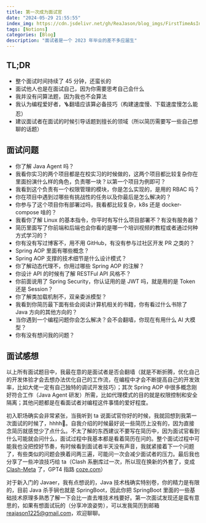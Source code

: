 ```yaml
---
title: 第一次成为面试官
date: "2024-05-29 21:55:55"
index_img: https://cdn.jsdelivr.net/gh/ReaJason/blog_imgs/FirstTimeAsInterviewer_index_img.jpg
tags: [Notions]
categories: [Blog]
description: "面试者是一个 2023 年毕业的差不多应届生"
---
```


## TL;DR

- 整个面试时间持续了 45 分钟，还蛮长的
- 面试他人也是在面试自己，因为你需要思考自己会什么
- 我并没有问算法题，因为我也不会算法
- 我认为编程爱好者，🪜翻墙应该算必备技巧（构建速度慢、下载速度慢怎么能忍）
- 建议面试者在面试的时候引导话题到擅长的领域（所以简历需要写一些自己想聊的话题）

## 面试问题

- 你了解 Java Agent 吗？
- 我看你实习的两个项目都是在校实习的时候做的，这两个项目都比较复杂你在里面扮演什么样的角色，负责哪一块？以第一个项目为例即可？
- 我看到这个负责有一个权限管理的模块，你是怎么实现的，是用的 RBAC 吗？
- 你在项目中遇到过哪些有挑战性的任务以及你最后是怎么解决的？
- 你参与了这个项目你有部署过吗，我看都比较复杂，k8s 还是 docker-compose 啥的？
- 我看你了解 Linux 的基本指令，你平时有写什么项目部署不？有没有服务器？
- 简历里面写了你前端和后端也会你看的是哪一个培训视频的教程或者通过何种方式学习的？
- 你有没有写过博客不，用不用 GitHub，有没有参与过社区开发 PR 之类的？
- Spring AOP 里面有哪些概念？
- Spring AOP 支撑的技术细节是什么设计模式？
- 你了解动态代理不，你用过哪些 Spring AOP 的注解？
- 你设计 API 的时候有了解 RESTFul API 风格不？
- 你前面说用了 Spring Security，你认证用的是 JWT 吗，就是用的是 Token 还是 Session？
- 你了解类加载机制不，双亲委派模型？
- 我看到你简历最下面有些会阅读计算机相关的书籍，你有看过什么书除了 Java 方向的其他方向的？
- 当你遇到一个编程问题你会怎么解决？会不会翻墙，你现在有用什么 AI 大模型？
- 你有没有想问我的问题？

## 面试感想

以上所有面试题目中，我最在意的是面试者是否会翻墙（就是不断折腾，优化自己的开发体验才会去想办法优化自己的工作流，在编程中才会不断提高自己的开发效率，比如大佬一定有自己独特的调试开发技巧）；其次 Spring AOP 中很多概念刚好符合工作（Java Agent 研发）所需，比如代理模式的目的就是权限控制和安全隔离；其他问题都是在看面试者对编程这件事情的爱好程度。

初入职场确实会非常紧张，当我听到 ta 说面试官你好的时候，我就回想到我第一次面试的时候了，hhhh🫠。自我介绍的时候最好说一些简历上没有的，因为直接念简历就感觉少了点什么。不太了解的东西建议不要写在简历中，因为面试官看到什么可能就会问什么，面试过程中我基本都是看着简历在问的。整个面试过程中可能我也没把控好节奏，有时候看到面试者半天没有声音，我就紧接着下一个问题了，有些类似的问题会换着问两三遍，可能问一次会减少面试者的压力。最后我也分享了一些冲浪技巧给 ta（Clash 系删库过一次，所以现在换新的外套了，变成 [Clash-Meta](https://github.com/MetaCubeX) 了，GPT4 指路 [coze.com](https://coze.com/)）

对于新入门的 Javaer，我有点想说的，Java 技术栈确实特别卷，你的精力是有限的，目前 Java 杀手锏也就是 SpringBoot，因此你把 SpringBoot 里面的一些基础技术原理多熟悉了解一下会比一直去堆技术栈要好。第一次面试发现还是蛮有意思的，如果有想面试玩的（分享冲浪姿势），可以发我简历到邮箱 [reajason1225@gmail.com](mailto:reajason1225@gmail.com)，欢迎聊聊。
